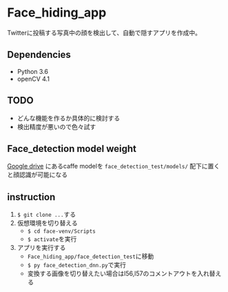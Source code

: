 # Face_hiding_app
Twitterに投稿する写真中の顔を検出して、自動で隠すアプリを作成中。

## Dependencies
* Python 3.6
* openCV 4.1

## TODO
- どんな機能を作るか具体的に検討する
- 検出精度が悪いので色々試す

## Face_detection model weight
[Google drive](https://drive.google.com/open?id=1heFHKwlvYBGoa7ynB-h8Fq_gs31pYNQH) にあるcaffe modelを `face_detection_test/models/` 配下に置くと顔認識が可能になる

## instruction
1. `$ git clone ...`する
2. 仮想環境を切り替える
    - `$ cd face-venv/Scripts`
    - `$ activate`を実行
3. アプリを実行する
    - `Face_hiding_app/face_detection_test`に移動
    - `$ py face_detection_dnn.py`で実行
    - 変換する画像を切り替えたい場合はl56,l57のコメントアウトを入れ替える
